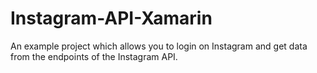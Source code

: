 # Instagram-API-Xamarin
An example project which allows you to login on Instagram and get data from the endpoints of the Instagram API.
